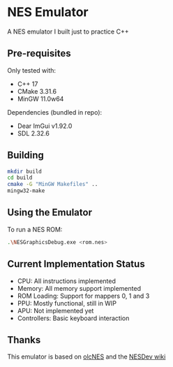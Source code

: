 # NES Emulator

A NES emulator I built just to practice C++

## Pre-requisites
Only tested with:
* C++ 17
* CMake 3.31.6
* MinGW 11.0w64

Dependencies (bundled in repo):
* Dear ImGui v1.92.0
* SDL 2.32.6

## Building

```bash
mkdir build
cd build
cmake -G "MinGW Makefiles" ..
mingw32-make
```

## Using the Emulator

To run a NES ROM:

```bash
.\NESGraphicsDebug.exe <rom.nes>
```

## Current Implementation Status

- CPU: All instructions implemented
- Memory: All memory support implemented
- ROM Loading: Support for mappers 0, 1 and 3
- PPU: Mostly functional, still in WIP
- APU: Not implemented yet
- Controllers: Basic keyboard interaction


## Thanks

This emulator is based on [olcNES](https://github.com/OneLoneCoder/olcNES) and the [NESDev wiki](https://www.nesdev.org/wiki/NES_reference_guide)